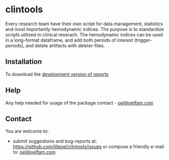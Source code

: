 clintools
=======

Every research team have their own script for data management, statistics and most importantly hemodynamic indices. The purpose is to standardize scripts utilized in clinical reserach. The hemodynamic indices can be used in a long-format dataframe, and add both periods of interest (trigger-periods), and delete artifacts with deleter-files.

## Installation

To download the [development version of reports](https://github.com/lilleoel/clintools/releases)

## Help

Any help needed for usage of the package contact - <oel@oelfam.com>

## Contact

You are welcome to:
* submit suggestions and bug-reports at: <https://github.com/lilleoel/clintools/issues> or compose a friendly e-mail to: <oel@oelfam.com>

